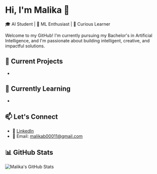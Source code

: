 # Hi, I'm Malika 👋

🎓 AI Student | 🤖 ML Enthusiast | 🌟 Curious Learner

Welcome to my GitHub! I'm currently pursuing my Bachelor's in Artificial Intelligence, and I'm passionate about building intelligent, creative, and impactful solutions.

## 🔭 Current Projects
- 

## 🌱 Currently Learning
- 
## 📫 Let's Connect
- 💼 [LinkedIn](https://www.linkedin.com/malika-e-batool)  
- 📧 Email: malikab00011@gmail.com

## 📊 GitHub Stats
![Malika's GitHub Stats]()
